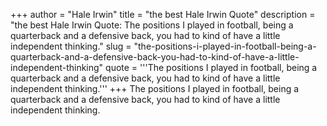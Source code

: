 +++
author = "Hale Irwin"
title = "the best Hale Irwin Quote"
description = "the best Hale Irwin Quote: The positions I played in football, being a quarterback and a defensive back, you had to kind of have a little independent thinking."
slug = "the-positions-i-played-in-football-being-a-quarterback-and-a-defensive-back-you-had-to-kind-of-have-a-little-independent-thinking"
quote = '''The positions I played in football, being a quarterback and a defensive back, you had to kind of have a little independent thinking.'''
+++
The positions I played in football, being a quarterback and a defensive back, you had to kind of have a little independent thinking.

